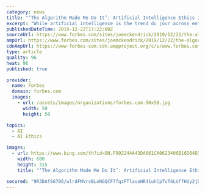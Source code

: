 ```yaml
---
category: news
title: "‘The Algorithm Made Me Do It’: Artificial Intelligence Ethics Is Still On Shaky Ground"
excerpt: "While artificial intelligence is the trend du jour across enterprises of all types, there’s still scant attention being paid to its ethical ramifications. Perhaps it’s time for people to step up and ask the hard questions. For enterprises, it’s time to bring together — or recruit — people who can ask the hard questions. In one recent ..."
publishedDateTime: 2019-12-22T17:22:00Z
sourceUrl: https://www.forbes.com/sites/joemckendrick/2019/12/22/the-algorithm-made-me-do-it-artificial-intelligence-ethics-is-still-on-shaky-ground/
ampUrl: https://www.forbes.com/sites/joemckendrick/2019/12/22/the-algorithm-made-me-do-it-artificial-intelligence-ethics-is-still-on-shaky-ground/amp/
cdnAmpUrl: https://www-forbes-com.cdn.ampproject.org/c/s/www.forbes.com/sites/joemckendrick/2019/12/22/the-algorithm-made-me-do-it-artificial-intelligence-ethics-is-still-on-shaky-ground/amp/
type: article
quality: 96
heat: 96
published: true

provider:
  name: Forbes
  domain: forbes.com
  images:
    - url: /assets/images/organizations/forbes.com-50x50.jpg
      width: 50
      height: 50

topics:
  - AI
  - AI Ethics

images:
  - url: https://www.bing.com/th?id=ON.F992244A43DA661CA0623406B16D64D3
    width: 600
    height: 315
    title: "‘The Algorithm Made Me Do It’: Artificial Intelligence Ethics Is Still On Shaky Ground"

secured: "9R3DAfS6706/wlrdFMVrvBLoNGQCF7fqzFTlauoHR41uhCpTuT4LUffHUy2jDwGNaeeRVEbE1lWf/q+eOv0Pq7FjHJuPUw8r+vYSvRFu/3LPQ6D1SXFQDD0w4Rp4c+UXRX2kYg2IFEDjkFSU9cDebXnIiQPS3AyMubZMHg2apZJHlYXLsOnFLwNgkDy7OVFqZTJstthkLatozL/cwULnknbOm5Oxl2TlkJKPq5/al9dlkALO6D1ndTVapKLLlZ0uF/Ng5hCvVKq6/pRgX+00Rg==;N2Pv9V/0WqCzUXu61IXs+A=="
---
```


